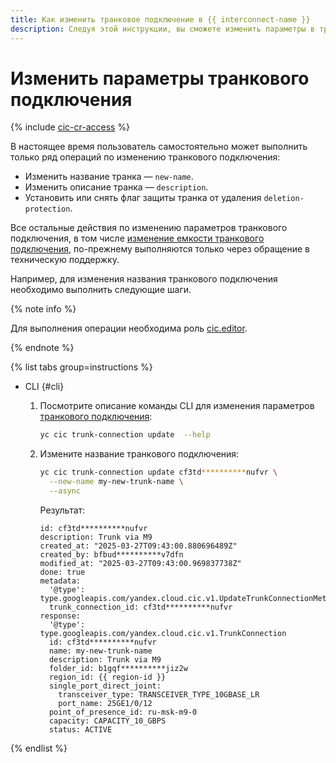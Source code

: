 ```yaml
---
title: Как изменить транковое подключение в {{ interconnect-name }}
description: Следуя этой инструкции, вы сможете изменить параметры в транковом подключении в {{ interconnect-name }}.
---
```


# Изменить параметры транкового подключения

{% include [cic-cr-access](../../_includes/interconnect/cic-cr-access.md) %}

В настоящее время пользователь самостоятельно может выполнить только ряд операций по изменению транкового подключения:
* Изменить название транка — `new-name`.
* Изменить описание транка — `description`.
* Установить или снять флаг защиты транка от удаления `deletion-protection`.

Все остальные действия по изменению параметров транкового подключения, в том числе [изменение емкости транкового подключения](../tutorials/trunk-capacity-change.md), по-прежнему выполняются только через обращение в техническую поддержку.

Например, для изменения названия транкового подключения необходимо выполнить следующие шаги.

{% note info %}

Для выполнения операции необходима роль [cic.editor](../security/index.md#cic-editor).

{% endnote %}

{% list tabs group=instructions %}

- CLI {#cli}

  1. Посмотрите описание команды CLI для изменения параметров [транкового подключения](../concepts/trunk.md):

      ```bash
      yc cic trunk-connection update  --help
      ```

  1. Измените название транкового подключения:

      ```bash
      yc cic trunk-connection update cf3td**********nufvr \
        --new-name my-new-trunk-name \
        --async
      ```

      Результат:

      
      ```text
      id: cf3td**********nufvr
      description: Trunk via M9
      created_at: "2025-03-27T09:43:00.880696489Z"
      created_by: bfbud**********v7dfn
      modified_at: "2025-03-27T09:43:00.969837738Z"
      done: true
      metadata:
        '@type': type.googleapis.com/yandex.cloud.cic.v1.UpdateTrunkConnectionMetadata
        trunk_connection_id: cf3td**********nufvr
      response:
        '@type': type.googleapis.com/yandex.cloud.cic.v1.TrunkConnection
        id: cf3td**********nufvr
        name: my-new-trunk-name
        description: Trunk via M9
        folder_id: b1gqf**********jiz2w 
        region_id: {{ region-id }}
        single_port_direct_joint:
          transceiver_type: TRANSCEIVER_TYPE_10GBASE_LR
          port_name: 25GE1/0/12
        point_of_presence_id: ru-msk-m9-0
        capacity: CAPACITY_10_GBPS
        status: ACTIVE
      ```



{% endlist %}

